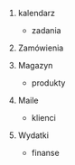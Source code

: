 1. kalendarz
    - zadania

2. Zamówienia

3. Magazyn
    - produkty

5. Maile
    - klienci

4. Wydatki
   - finanse

